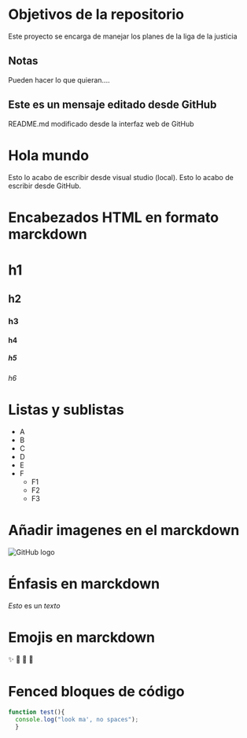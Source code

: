 # Objetivos de la repositorio

Este proyecto se encarga de manejar los planes de la liga de la justicia


## Notas
Pueden hacer lo que quieran....

## Este es un mensaje editado desde GitHub
README.md modificado desde la interfaz web de GitHub

# Hola mundo
Esto lo acabo de escribir desde visual studio (local).
Esto lo acabo de escribir desde GitHub.

# Encabezados HTML en formato marckdown

# h1
## h2
### h3
#### h4
##### h5
###### h6

# Listas y sublistas

* A
* B
* C
* D
* E
* F
  * F1
  * F2
  * F3

 # Añadir imagenes en el marckdown
 ![GitHub logo](https://cameronmcefee.com/img/work/the-octocat/original.jpg)

# Énfasis en marckdown
*Esto* es un _texto_

# Emojis en marckdown
✨
🐫
🎉
🚀

# Fenced bloques de código
```javascript
function test(){
  console.log("look ma', no spaces");
  }
```






 
